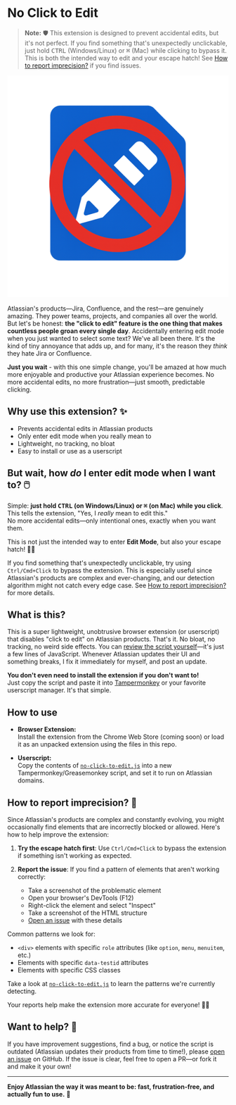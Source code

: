 # No Click to Edit

> **Note:** 🛡️ This extension is designed to prevent accidental edits, but it's not perfect. If you find something that's unexpectedly unclickable, just hold <kbd>CTRL</kbd> (Windows/Linux) or <kbd>⌘</kbd> (Mac) while clicking to bypass it. This is both the intended way to edit and your escape hatch! See [How to report imprecision?](#how-to-report-imprecision-) if you find issues.

![No Click To Edit logo](./screenshots/NoClickToEdit.png)

Atlassian's products—Jira, Confluence, and the rest—are genuinely amazing. They power teams, projects, and companies all over the world. But let's be honest: **the "click to edit" feature is the one thing that makes countless people groan every single day**. Accidentally entering edit mode when you just wanted to select some text? We've all been there. It's the kind of tiny annoyance that adds up, and for many, it's the reason they _think_ they hate Jira or Confluence.

**Just you wait** - with this one simple change, you'll be amazed at how much more enjoyable and productive your Atlassian experience becomes. No more accidental edits, no more frustration—just smooth, predictable clicking.

## Why use this extension? ✨

- Prevents accidental edits in Atlassian products
- Only enter edit mode when you really mean to
- Lightweight, no tracking, no bloat
- Easy to install or use as a userscript

## But wait, how _do_ I enter edit mode when I want to? 🖱️

Simple: **just hold <kbd>CTRL</kbd> (on Windows/Linux) or <kbd>⌘</kbd> (on Mac) while you click**.  
This tells the extension, "Yes, I _really_ mean to edit this."  
No more accidental edits—only intentional ones, exactly when you want them.

This is not just the intended way to enter **Edit Mode**, but also your escape hatch! 🏃‍♂️

If you find something that's unexpectedly unclickable, try using `Ctrl/Cmd+Click` to bypass the extension. This is especially useful since Atlassian's products are complex and ever-changing, and our detection algorithm might not catch every edge case. See [How to report imprecision?](#how-to-report-imprecision-) for more details.

## What is this?

This is a super lightweight, unobtrusive browser extension (or userscript) that disables "click to edit" on Atlassian products. That's it. No bloat, no tracking, no weird side effects. You can [review the script yourself](./no-click-to-edit.js)—it's just a few lines of JavaScript. Whenever Atlassian updates their UI and something breaks, I fix it immediately for myself, and post an update.

**You don't even need to install the extension if you don't want to!**  
Just copy the script and paste it into [Tampermonkey](https://www.tampermonkey.net/) or your favorite userscript manager. It's that simple.

## How to use

- **Browser Extension:**  
  Install the extension from the Chrome Web Store (coming soon) or load it as an unpacked extension using the files in this repo.

- **Userscript:**  
  Copy the contents of [`no-click-to-edit.js`](./no-click-to-edit.js) into a new Tampermonkey/Greasemonkey script, and set it to run on Atlassian domains.

## How to report imprecision? 🐞

Since Atlassian's products are complex and constantly evolving, you might occasionally find elements that are incorrectly blocked or allowed. Here's how to help improve the extension:

1. **Try the escape hatch first**: Use `Ctrl/Cmd+Click` to bypass the extension if something isn't working as expected.

2. **Report the issue**: If you find a pattern of elements that aren't working correctly:
   - Take a screenshot of the problematic element
   - Open your browser's DevTools (F12)
   - Right-click the element and select "Inspect"
   - Take a screenshot of the HTML structure
   - [Open an issue](https://github.com/haffi921/no-click-to-edit/issues) with these details

Common patterns we look for:

- `<div>` elements with specific `role` attributes (like `option`, `menu`, `menuitem`, etc.)
- Elements with specific `data-testid` attributes
- Elements with specific CSS classes

Take a look at [`no-click-to-edit.js`](./no-click-to-edit.js) to learn the patterns we're currently detecting.

Your reports help make the extension more accurate for everyone! 🕵️‍♂️

## Want to help? 🤝

If you have improvement suggestions, find a bug, or notice the script is outdated (Atlassian updates their products from time to time!), please [open an issue](https://github.com/haffi921/no-click-to-edit/issues) on GitHub. If the issue is clear, feel free to open a PR—or fork it and make it your own!

---

**Enjoy Atlassian the way it was meant to be: fast, frustration-free, and actually fun to use.** 🎉
